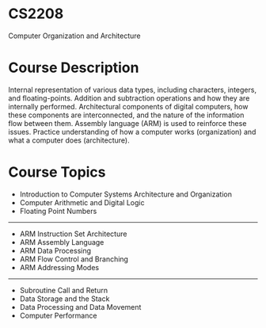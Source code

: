 # CS2208
Computer Organization and Architecture

# Course Description

Internal representation of various data types, including characters, integers, and floating-points. 
Addition and subtraction operations and how they are internally performed.
Architectural components of digital computers, how these components are interconnected, and 
the nature of the information flow between them. Assembly language (ARM) is used to reinforce these issues.
Practice understanding of how a computer works (organization) and what a computer does (architecture).

# Course Topics

* Introduction to Computer Systems Architecture and Organization
* Computer Arithmetic and Digital Logic
* Floating Point Numbers
----------------------------------------------------------------
* ARM Instruction Set Architecture
* ARM Assembly Language
* ARM Data Processing
* ARM Flow Control and Branching
* ARM Addressing Modes
----------------------------------------------------------------
* Subroutine Call and Return
* Data Storage and the Stack
* Data Processing and Data Movement
* Computer Performance


